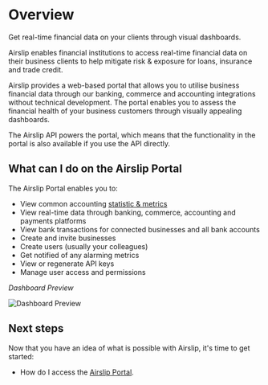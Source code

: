 # Overview

<p class="description">Get real-time financial data on your clients through visual dashboards.</p>

Airslip enables financial institutions to access real-time financial data on their business clients to help mitigate risk & exposure for loans, insurance and trade credit.

Airslip provides a web-based portal that allows you to utilise business financial data through our banking, commerce and accounting integrations without technical development. The portal enables you to assess the financial health of your business customers through visually appealing dashboards.

The Airslip API powers the portal, which means that the functionality in the portal is also available if you use the API directly.

## What can I do on the Airslip Portal

The Airslip Portal enables you to:

- View common accounting [statistic & metrics](/components/overview/)
- View real-time data through banking, commerce, accounting and payments platforms
- View bank transactions for connected businesses and all bank accounts
- Create and invite businesses
- Create users (usually your colleagues)
- Get notified of any alarming metrics
- View or regenerate API keys
- Manage user access and permissions

*Dashboard Preview*

![Dashboard Preview](/static/images/screenshots/dashboard.png)

## Next steps

Now that you have an idea of what is possible with Airslip, it's time to get started:

- How do I access the [Airslip Portal](/getting-started/usage).